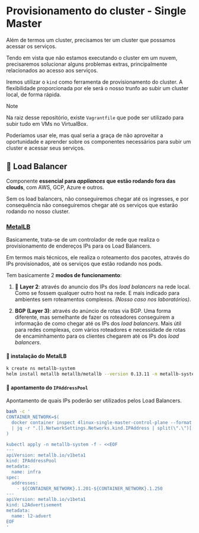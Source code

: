 # Provisionamento do cluster - Single Master

Além de termos um cluster, precisamos ter um cluster que possamos acessar os serviços.

Tendo em vista que não estamos executando o cluster em um nuvem, precisaremos
solucionar alguns problemas extras, principalmente relacionados ao acesso aos
serviços.

Iremos utilizar o `kind` como ferramenta de provisionamento do cluster. A
flexibilidade proporcionada por ele será o nosso trunfo ao subir um cluster
local, de forma rápida.

> [!NOTE]
> Na raiz desse repositório, existe `Vagrantfile` que pode ser utilizado para
> subir tudo em VMs no VirtualBox.
>
> Poderíamos usar ele, mas qual seria a graça de não aproveitar a oportunidade
> e aprender sobre os componentes necessários para subir um cluster e acessar
> seus serviços.

## :pushpin: Load Balancer

Componente **essencial para *appliances* que estão rodando fora das clouds**,
com AWS, GCP, Azure e outros.

Sem os load balancers, não conseguiremos chegar até os ingresses, e por
consequência não conseguiremos chegar até os serviços que estarão rodando no
nosso cluster.

### [MetalLB](https://metallb.io/)

Basicamente, trata-se de um controlador de rede que realiza o provisionamento
de endereços IPs para os Load Balancers.

Em termos mais técnicos, ele realiza o roteamento dos pacotes, através do IPs
provisionados, até os serviços que estão rodando nos pods.

Tem basicamente 2 **modos de funcionamento**:

1. :pushpin: **Layer 2**: através do anuncio dos IPs dos *load balancers* na
   rede local. Como se fossem qualquer outro host na rede. E mais indicado para
ambientes sem roteamentos complexos. *(Nosso caso nos laboratórios)*.

2. **BGP (Layer 3)**: através do anúncio de rotas via BGP. Uma forma diferente, mas
   semelhante de fazer os roteadores conseguirem a informação de como chegar
até os IPs dos *load balancers*. Mais útil para redes complexas, com vários
roteadores e necessidade de rotas de encaminhamento para os clientes chegarem
até os IPs dos *load balancers*.

#### :pushpin: instalação do MetalLB

```bash
k create ns metallb-system
helm install metallb metallb/metallb --version 0.13.11 -n metallb-system
```

#### :pushpin: apontamento do `IPAddressPool`

Apontamento de quais IPs poderão ser utilizados pelos Load Balancers.

```bash
bash -c '
CONTAINER_NETWORK=$(
  docker container inspect 4linux-single-master-control-plane --format json \
  | jq -r ".[].NetworkSettings.Networks.kind.IPAddress | split(\".\")[:2] | join(\".\")"
)

kubectl apply -n metallb-system -f - <<EOF
---
apiVersion: metallb.io/v1beta1
kind: IPAddressPool
metadata:
  name: infra
spec:
  addresses:
    - ${CONTAINER_NETWORK}.1.201-${CONTAINER_NETWORK}.1.250
---
apiVersion: metallb.io/v1beta1
kind: L2Advertisement
metadata:
  name: l2-advert
EOF
'
```
